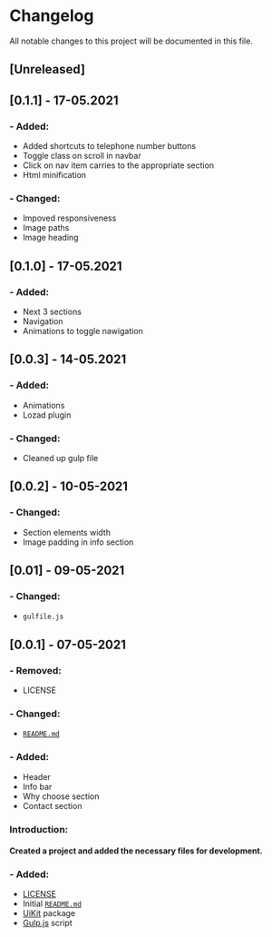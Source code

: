 # Changelog

All notable changes to this project will be documented in this file.

## [Unreleased]
## [0.1.1] - 17-05.2021
### - Added:
- Added shortcuts to telephone number buttons
- Toggle class on scroll in navbar
- Click on nav item carries to the appropriate section
- Html minification

### - Changed:
- Impoved responsiveness
- Image paths
- Image heading
## [0.1.0] - 17-05.2021
### - Added:
- Next 3 sections
- Navigation
- Animations to toggle nawigation

## [0.0.3] - 14-05.2021
### - Added:
- Animations
- Lozad plugin

### - Changed:
- Cleaned up gulp file
## [0.0.2] - 10-05-2021
### - Changed:
- Section elements width
- Image padding in info section

## [0.01] - 09-05-2021
### - Changed:
- `gulfile.js`
## [0.0.1] - 07-05-2021
### - Removed:
- LICENSE
### - Changed:
- [`README.md`](https://github.com/hanks-bs/fixit-site/blob/hks/README.md)
### - Added:

- Header
- Info bar
- Why choose section
- Contact section



### **Introduction:**

#### Created a project and added the necessary files for development.

### - Added:

- [LICENSE](https://github.com/hanks-bs/fixit-site/blob/hks/LICENSE)
- Initial [`README.md`](https://github.com/hanks-bs/fixit-site/blob/hks/README.md)
- [UiKit](https://getuikit.com/) package
- [Gulp.js](https://gulpjs.com/) script
